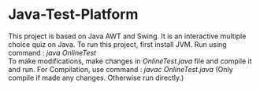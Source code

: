 # Java-Test-Platform
This project is based on Java AWT and Swing. It is an interactive multiple choice quiz on Java.
To run this project, first install JVM.
Run using command : *java OnlineTest*          
To make modifications, make changes in *OnlineTest.java*   file and compile it and run.
For Compilation, use command :                                                                                                 *javac OnlineTest.java*           (Only compile if made any changes. Otherwise run directly.) 
